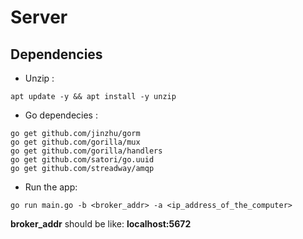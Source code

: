 # Server

## Dependencies

* Unzip :

```
apt update -y && apt install -y unzip
```

* Go dependecies :

```
go get github.com/jinzhu/gorm
go get github.com/gorilla/mux
go get github.com/gorilla/handlers
go get github.com/satori/go.uuid
go get github.com/streadway/amqp
```

* Run the app:
```
go run main.go -b <broker_addr> -a <ip_address_of_the_computer>
```

**broker_addr** should be like: **localhost:5672**
